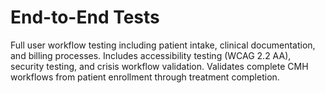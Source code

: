 # End-to-End Tests

Full user workflow testing including patient intake, clinical documentation, and billing processes.
Includes accessibility testing (WCAG 2.2 AA), security testing, and crisis workflow validation.
Validates complete CMH workflows from patient enrollment through treatment completion.